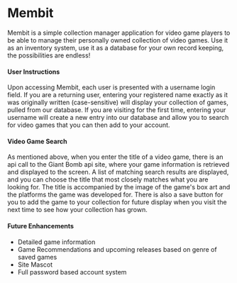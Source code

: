 # Membit
Membit is a simple collection manager application for video game players to be able to manage their personally owned collection of video games. Use it as an inventory system, use it as a database for your own record keeping, the possibilities are endless!

#### User Instructions

Upon accessing Membit, each user is presented with a username login field. If you are a returning user, entering your registered name exactly as it was originally written (case-sensitive) will display your collection of games, pulled from our database. If you are visiting for the first time, entering your username will create a new entry into our database and allow you to search for video games that you can then add to your account.

#### Video Game Search

As mentioned above, when you enter the title of a video game, there is an api call to the Giant Bomb api site, where your game information is retrieved and displayed to the screen. A list of matching search results are displayed, and you can choose the title that most closely matches what you are looking for. The title is accompanied by the image of the game's box art and the platforms the game was developed for. There is also a save button for you to add the game to your collection for future display when you visit the next time to see how your collection has grown.


#### Future Enhancements
* Detailed game information
* Game Recommendations and upcoming releases based on genre of saved games
* Site Mascot
* Full password based account system
